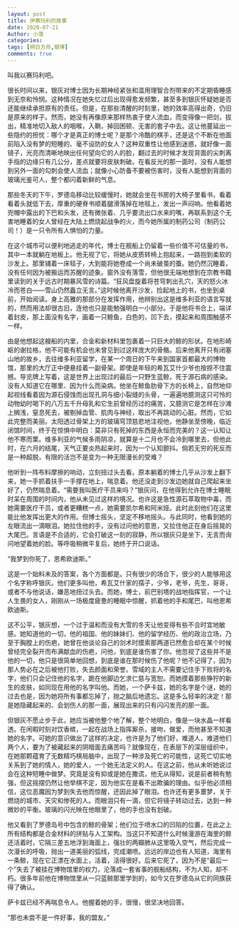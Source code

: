 ```yaml
---
layout: post
title: 伊赛玛利的故事
date: 2020-07-21
Author: 小落
categories: 
tags: [明日方舟,银博]
comments: true
--- 
```


叫我以赛玛利吧。<br>

<!-- more -->

很长时间以来，银灰对博士因为长期神经紧张和滥用理智合剂带来的不定期昏睡感到无奈和怜悯。这种情况在她失忆过后出现得愈发频繁，甚至多到银灰怀疑她是否还能继续承担原有的责任。但是，在那些清醒的时刻里，她的效率高得出奇，仍旧是原来的样子。然而，她没有再像原来那样热衷于使人流血，而变得像一把剑，拔出，精准地切入敌人的咽喉，入鞘，掉回困顿、无害的套子中去。这让他蔓延出一些隐约的担忧：哪个才是真正的博士呢？是那个冷酷的棋手，还是这个不断在他面前陷入没有梦的短睡的、毫不设防的女人？这种双重性让他感到迷惑，就好像一面镜子，光亮而清晰地映出任何望向它的人的脸，翻过去的时候才发现背面的尖刺离手指的边缘只有几公分，差点就要将皮肤刺破。在看反光的那一面时，没有人能想到另外一面的勾刺会使人流血；就像小心防备不要被伤害时，没有人能想到背面的玻璃光鉴可人，整个都闪着新鲜的气息。<br>

那些冬天的下午，罗德岛移动比较缓慢时，她就会坐在书房的大椅子里看书，看着看着头就低下去，厚重的硬脊书顺着腿滑落掉在地毯上，发出一声闷响。他看着她兜帽中露出的下巴和头发，还有微张着、几乎要流出口水来的嘴，再联系到这个无害地睡着的女人曾经在大陆上燃烧起战争的火，而今她所属的制药公司（制药公司！）是一只令所有人惧怕的力量。<br>

在这个城市可以便利地逃走的年代，博士在舰船上仍留着一些价值不可估量的书，其中一本就躺在地板上。他无视了它，将她从皮质转椅上抱起来，一路抱到柔软的沙发上。那里铺着一床毯子，大到能将她卷成一个尚未破茧的蚕。她仍然沉睡着，没有任何因为被搬运而苏醒的迹象。窗外没有落雪，但他很无端地想到在宗教书籍里读到的关于远古时期暴风雪的诗篇。“狂风盘旋着将苍穹刺出孔穴，天的怒火冰冷而苍白——雪山仍然矗立无言。”这时候他离开沙发，捡起地上的书，也坐到桌前，开始阅读。身上高雅的那部分在发挥作用，他辨别出这是维多利亚的语言写就的，然而用法却很古旧，连他也只是能勉强明白一小部分。于是他将书合上，端详着封皮，那上面没有名字，画着一只鲸鱼，白色的，凹下去，摸起来和周围触感不一样。<br>

由是他想起这艘船的内里，合金和新材料里包裹着一只巨大的鲸的形状。在地形崎岖的谢拉格，他不可能有机会也未曾见到过这样庞大的骨骼。后来他离开只有闭塞山地的故乡，去往维多利亚留学，在某一个周日的下午来到国家首都最大的博物馆，那里的大厅正中便悬挂着一副骨架。即使是年轻的希瓦艾什少爷也按捺不住震撼。导览牌上写着，这是世界上出现过的最后一只野生蓝鲸，死于源石病的感染。没有人知道它在哪里、因为什么而染病。他坐在鲸鱼肋骨下方的长椅上，自然地仰起视线看着因为源石侵蚀而出现孔洞与细小裂缝的头骨，一遍遍地臆测这只可怜的动物幼时喝下的八万五千升母乳和它生前曾经历过的痛苦，又臆测它是怎样在沙滩上搁浅，窒息死去，被剔掉血管、肌肉与神经，取出不再跳动的心脏。然而，它如此完整而美丽。太阳透过骨架上方的玻璃穹顶慈悲地注视他，他静坐至傍晚，临近闭馆时间，终于在惊惧中明白：莫非只有死掉的东西是永恒而完美的？这一认知让他不寒而栗。维多利亚的气候多雨阴凉，就算是十二月也不会冷到哪里去，但他此时，在六月的结尾，天气正要炎热起来时，因为一个认知颤抖。倘若无穷的死反而是一种超脱，有限的活岂不是变为一种无限漫长的受难？<br>

他听到一阵布料摩擦的响动，立刻扭过头去看。原本躺着的博士几乎从沙发上翻下来，她一手抓着扶手一手撑在地上，喘息着。他还没走到沙发边她就自己爬起来坐好了，仍然喘息着。“需要我叫医疗干员来吗？”银灰问，在他得到允许在博士睡眠时呆在周围的时间内，他从未见过这样的境况。也许这是急性源石萃取物中毒，而她需要医疗干员，或者更糟糕一点，她需要凯尔希和阿米娅。此时此刻他们在这里能比他发挥出更大的作用。但博士摇头，坚定不移地摇头。与此同时，他看到她的左眼流出一滴眼泪。她拉住他的手，没有过问他的意思，又拉住他正在身后摇晃的大尾巴。言语是不合适的，它会打破这一刻的寂静，所以银灰只是坐下，无言而询问地望着她的脸。等呼吸稍微平复后，她终于开口说话。<br>

“我梦到你死了，恩希欧迪斯。”<br>

这是一个始料未及的答案，各个方面都是。只有很少的场合下，很少的人能够用这个名字称呼银灰。他们更多叫他，希瓦艾什家的孺子，少爷，老爷，先生，哥哥，或者不与他说话，嫌恶地扭过头去。而她，博士，前巴别塔的战地指挥官，一个让人生畏的女人，刚刚从一场极度疲惫的睡眠中惊醒，抓着他的手和尾巴，叫他恩希欧迪斯。<br>

这不公平，银灰想，一个过于温和而没有大雪的冬天让他变得有些不合时宜地敏感。她知道他的一切，他的祖国、他的妹妹们、他的留学经历、他的政治立场，乃至于胸膛上的伤疤，她曾在他谈论自己的剑术时摸索那两道已然愈合却在某个时候曾经完全裂开而布满献血的伤疤，问他，到底是谁伤害了你。他忽视了这些并不是他的一切，他只是很简单地回想，到底是谁在那时候伤了他呢？他不记得了，因为那人势必在之后被他打败，失去颜面和荣誉。雪域的主人不需要记住手下败将的名字，他们只会记住他的名字，跪在他脚边乞求仁慈与宽恕。而她摸着那些狰狞的新生的皮肤，如同现在用他的名字叫他。而她，一个萨卡兹，她的名字是个谜，她的过去也是，因为她将所有事都忘掉了，抛之脑后地遗忘。这是多么轻率的决定！那是她隐藏起来的、会划伤人的那一面，展现出来的只有闪闪发亮的那一面。<br>

但银灰不愿止步于此，她应当被他整个地了解，整个地明白，像是一块水晶一样看透。在闲暇时刻对饮香槟，一起在战场上指挥厮杀，接吻，做爱，而他甚至不知道她的名字。可她的意识做出了这样的决定，也许是为了他们好，难道人，难道他们两个人，要为了被藏起来的阴暗面去痛苦吗？就像现在，在表层下的深层组织中，在她那颗蕴育了无数精巧棋局脑中，出现了一种涉及死亡的可能性，这死亡切实地关系到了她的情人，她的爱人，一个她无法定义的人。在这之前，他从未听她说过会在这种短睡中做梦。究竟是没有抑或是她在撒谎，他无从得知，说是前者稍有勉强，但这摇摆仍然让他举棋不定，因为他实在是看不出欺骗的理由。似乎他必须相信，这位恶魔因为梦到失去他而惊醒，还因此掉了眼泪。也许还有更多噩梦，关于燃烧的城市、天灾和惨死的人。而眼泪只有一滴，但它将镜子转动过去，达到一种微妙的平衡。玻璃的闪光映在他眼里了，他的手也没有划破。<br>

他又看到了罗德岛号中包含的鲸的骨架；他们位于喷水口的凹陷的位置，在此之上所有结构都是合金材料的拼贴与人工架构。当这只不知道什么时候漫游在海里的鲸还活着时，它隔三差五地浮到海面上，强壮的两瓣肺从这里吸入空气，然后完成一次漫长的呼吸，抛出一道美丽的弧线，完成潮喷。远远的岸边也有人知道，海里有一条鲸，现在它正漂在水面上，活着，活得很好。后来它死了，因为不是“最后一个”失去了被挂在博物馆里的权力，沦落成一套省事的舰船结构，不为人知，却不朽。很多年前他在博物馆里从一只蓝鲸那里学到的，如今又在罗德岛从它的同族获得了确认。<br>

萨卡兹已经不再喘息令人。他握着她的手，很慢，很坚决地回答。<br>

“那也未尝不是一件好事，我的盟友。”<br>
